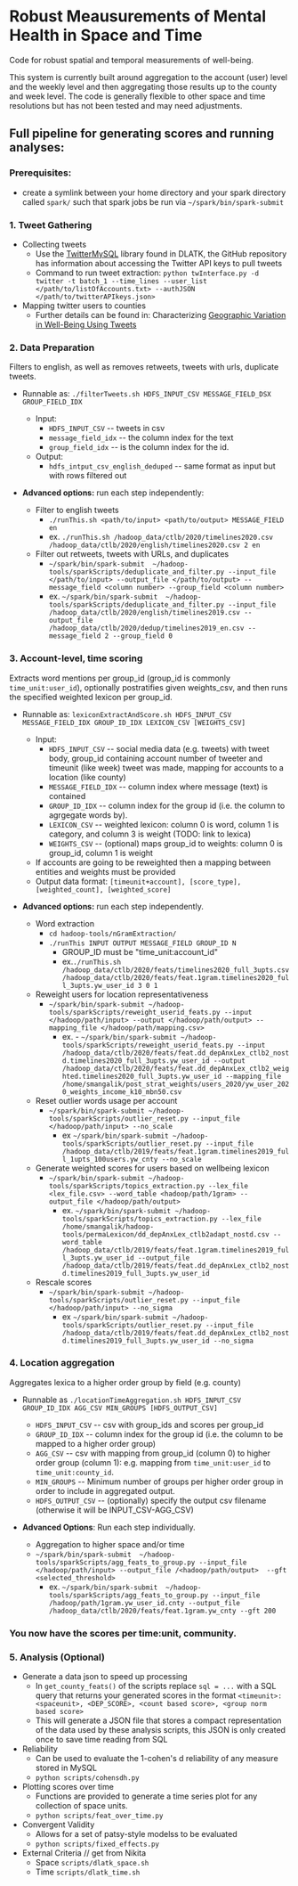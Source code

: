 # Robust Meausurements of Mental Health in Space and Time
Code for robust spatial and temporal measurements of well-being. 

This system is currently built around aggregation to the account (user) level and the weekly level and then aggregating those results up to the county and week level. The code is generally flexible to other space and time resolutions but has not been tested and may need adjustments.

## Full pipeline for generating scores and running analyses:

### Prerequisites:
- create a symlink between your home directory and your spark directory called `spark/` such that spark jobs be run via `~/spark/bin/spark-submit`

### 1. Tweet Gathering
  - Collecting tweets
    - Use the [TwitterMySQL](https://github.com/dlatk/TwitterMySQL) library found in DLATK, the GitHub repository has information about accessing the Twitter API keys to pull tweets
    - Command to run tweet extraction: `python twInterface.py -d twitter -t batch_1 --time_lines --user_list </path/to/listOfAccounts.txt> --authJSON </path/to/twitterAPIkeys.json>`
  - Mapping twitter users to counties
    - Further details can be found in: Characterizing [Geographic Variation in Well-Being Using Tweets](https://www.researchgate.net/publication/282330246_Characterizing_Geographic_Variation_in_Well-Being_Using_Tweets)

### 2. Data Preparation
Filters to english, as well as removes retweets, tweets with urls, duplicate tweets. 
- Runnable as: `./filterTweets.sh HDFS_INPUT_CSV MESSAGE_FIELD_DSX GROUP_FIELD_IDX` 
  - Input: 
      -  `HDFS_INPUT_CSV` -- tweets in csv 
      - `message_field_idx` -- the column index for the text
      - `group_field_idx` -- is the column index for the id. 
  - Output: 
    - `hdfs_intput_csv_english_deduped` -- same format as input but with rows filtered out

- **Advanced options:** run each step independently: 
  - Filter to english tweets
    - `./runThis.sh <path/to/input> <path/to/output> MESSAGE_FIELD en`
    - ex. `./runThis.sh /hadoop_data/ctlb/2020/timelines2020.csv /hadoop_data/ctlb/2020/english/timelines2020.csv 2 en`
  - Filter out retweets, tweets with URLs, and duplicates
    - `~/spark/bin/spark-submit  ~/hadoop-tools/sparkScripts/deduplicate_and_filter.py --input_file </path/to/input> --output_file </path/to/output> --message_field <column number> --group_field <column number>`
    - ex. `~/spark/bin/spark-submit  ~/hadoop-tools/sparkScripts/deduplicate_and_filter.py --input_file /hadoop_data/ctlb/2020/english/timelines2019.csv --output_file /hadoop_data/ctlb/2020/dedup/timelines2019_en.csv --message_field 2 --group_field 0`

### 3. Account-level, time scoring   
  Extracts word mentions per group_id (group_id is commonly `time_unit:user_id`), optionally postratifies given weights_csv, and then runs the specified weighted lexicon per group_id. 
- Runnable as: `lexiconExtractAndScore.sh HDFS_INPUT_CSV MESSAGE_FIELD_IDX GROUP_ID_IDX LEXICON_CSV [WEIGHTS_CSV]`
  - Input:
    - `HDFS_INPUT_CSV` -- social media data (e.g. tweets) with tweet body, group_id containing account number of tweeter and timeunit (like week) tweet was made, mapping for accounts to a location (like county)
    - `MESSAGE_FIELD_IDX` -- column index where message (text) is contained
    - `GROUP_ID_IDX` -- column index for the group id (i.e. the column to agrgegate words by). 
    - `LEXICON_CSV` -- weighted lexicon: column 0 is word, column 1 is category, and column 3 is weight (TODO: link to lexica)
    - `WEIGHTS_CSV` -- (optional) maps group_id to weights: column 0 is group_id, column 1 is weight
  - If accounts are going to be reweighted then a mapping between entities and weights must be provided
  - Output data format: `[timeunit+account], [score_type], [weighted_count], [weighted_score]`


- **Advanced options:** run each step independently. 
  - Word extraction
    - `cd hadoop-tools/nGramExtraction/`
    - `./runThis INPUT OUTPUT MESSAGE_FIELD GROUP_ID N` 
      - GROUP_ID must be "time_unit:account_id"
      - ex.`./runThis.sh /hadoop_data/ctlb/2020/feats/timelines2020_full_3upts.csv /hadoop_data/ctlb/2020/feats/feat.1gram.timelines2020_full_3upts.yw_user_id 3 0 1`
  - Reweight users for location representativeness
    - `~/spark/bin/spark-submit ~/hadoop-tools/sparkScripts/reweight_userid_feats.py --input </hadoop/path/input> --output </hadoop/path/output> --mapping_file </hadoop/path/mapping.csv>`
      - ex. - `~/spark/bin/spark-submit ~/hadoop-tools/sparkScripts/reweight_userid_feats.py --input /hadoop_data/ctlb/2020/feats/feat.dd_depAnxLex_ctlb2_nostd.timelines2020_full_3upts.yw_user_id --output /hadoop_data/ctlb/2020/feats/feat.dd_depAnxLex_ctlb2_weighted.timelines2020_full_3upts.yw_user_id --mapping_file /home/smangalik/post_strat_weights/users_2020/yw_user_2020_weights_income_k10_mbn50.csv`
  - Reset outlier words usage per account
    - `~/spark/bin/spark-submit ~/hadoop-tools/sparkScripts/outlier_reset.py --input_file </hadoop/path/input> --no_scale`
      - ex `~/spark/bin/spark-submit ~/hadoop-tools/sparkScripts/outlier_reset.py --input_file /hadoop_data/ctlb/2019/feats/feat.1gram.timelines2019_full_1upts_100users.yw_cnty --no_scale`
  - Generate weighted scores for users based on wellbeing lexicon
    - `~/spark/bin/spark-submit ~/hadoop-tools/sparkScripts/topics_extraction.py --lex_file <lex_file.csv> --word_table <hadoop/path/1gram> --output_file </hadoop/path/output>`
      - ex. `~/spark/bin/spark-submit ~/hadoop-tools/sparkScripts/topics_extraction.py --lex_file /home/smangalik/hadoop-tools/permaLexicon/dd_depAnxLex_ctlb2adapt_nostd.csv --word_table /hadoop_data/ctlb/2019/feats/feat.1gram.timelines2019_full_3upts.yw_user_id --output_file /hadoop_data/ctlb/2019/feats/feat.dd_depAnxLex_ctlb2_nostd.timelines2019_full_3upts.yw_user_id`
  - Rescale scores
    - `~/spark/bin/spark-submit ~/hadoop-tools/sparkScripts/outlier_reset.py --input_file </hadoop/path/input> --no_sigma`
      - ex `~/spark/bin/spark-submit ~/hadoop-tools/sparkScripts/outlier_reset.py --input_file /hadoop_data/ctlb/2019/feats/feat.dd_depAnxLex_ctlb2_nostd.timelines2019_full_3upts.yw_user_id --no_sigma`

### 4. Location aggregation  
  Aggregates lexica to a higher order group by field (e.g. county)
- Runnable as `./locationTimeAggregation.sh HDFS_INPUT_CSV GROUP_ID_IDX AGG_CSV MIN_GROUPS [HDFS_OUTPUT_CSV]`
  - `HDFS_INPUT_CSV` -- csv with group_ids and scores per group_id
  - `GROUP_ID_IDX` -- column index for the group id (i.e. the column to be mapped to a higher order group)
  - `AGG_CSV` -- csv with mapping from group_id (column 0) to higher order group (column 1): e.g. mapping from `time_unit:user_id` to `time_unit:county_id`. 
  - `MIN_GROUPS` -- Minimum number of groups per higher order group in order to include in aggregated output. 
  - `HDFS_OUTPUT_CSV` -- (optionally) specify the output csv filename (otherwise it will be INPUT_CSV-AGG_CSV)


- **Advanced Options**: Run each step individually. 
  - Aggregation to higher space and/or time
  - `~/spark/bin/spark-submit  ~/hadoop-tools/sparkScripts/agg_feats_to_group.py --input_file </hadoop/path/input> --output_file /<hadoop/path/output>  --gft <selected_threshold>`
    - ex. `~/spark/bin/spark-submit  ~/hadoop-tools/sparkScripts/agg_feats_to_group.py --input_file /hadoop/path/1gram.yw_user_id.cnty --output_file /hadoop_data/ctlb/2020/feats/feat.1gram.yw_cnty --gft 200`

### You now have the scores per time:unit, community. 

### 5. Analysis (Optional) 
- Generate a data json to speed up processing
  - In `get_county_feats()` of the scripts replace `sql = ...` with a SQL query that returns your generated scores in the format `<timeunit>:<spaceunit>, <DEP_SCORE>, <count based score>, <group norm based score>`
  - This will generate a JSON file that stores a compact representation of the data used by these analysis scripts, this JSON is only created once to save time reading from SQL
- Reliability 
  - Can be used to evaluate the 1-cohen's d reliability of any measure stored in MySQL 
  - `python scripts/cohensdh.py`
- Plotting scores over time
  - Functions are provided to generate a time series plot for any collection of space units.
  - `python scripts/feat_over_time.py`
- Convergent Validity 
  - Allows for a set of patsy-style modelss to be evaluated
  - `python scripts/fixed_effects.py`
- External Criteria // get from Nikita
  - Space `scripts/dlatk_space.sh` 
  - Time `scripts/dlatk_time.sh`


